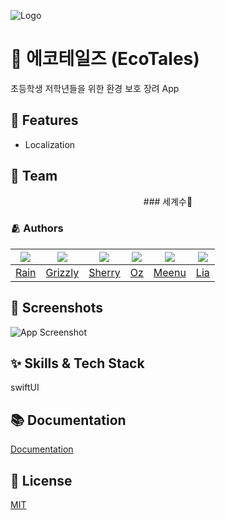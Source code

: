 ![Logo](https://dummyimage.com/1000x300/000/fff.png)

# 📱 에코테일즈 (EcoTales)

초등학생 저학년들을 위한 환경 보호 장려 App

## 📌 Features

- Localization

## 👥 Team

<div align="center">
  ### 세계수🌲
</div>

### 🫂 Authors

|<img src="https://github.com/eunbkang.png">|<img src="https://github.com/Lim-YongKwan.png">|<img src="https://github.com/yeahaluu.png">|<img src="https://github.com/glitterer.png">|<img src="https://github.com/taek0622.png">|<img src="https://github.com/Lia316.png">|
|:-:|:-:|:-:|:-:|:-:|:-:|
|[Rain](https://github.com/eunbkang)|[Grizzly](https://github.com/Lim-YongKwan)|[Sherry](https://github.com/yeahaluu)|[Oz](https://github.com/glitterer)|[Meenu](https://github.com/taek0622)|[Lia](https://github.com/Lia316)|


## 🌃 Screenshots

![App Screenshot](https://dummyimage.com/250x500/000/fff.png)


## ✨ Skills & Tech Stack
swiftUI

## 📚 Documentation

[Documentation](https://linktodocumentation)


## :lock_with_ink_pen: License

[MIT](https://choosealicense.com/licenses/mit/)
